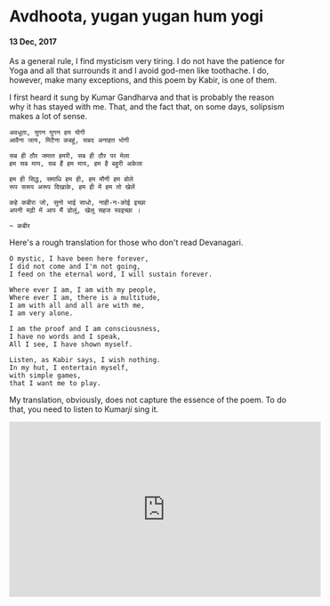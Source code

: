 # Avdhoota, yugan yugan hum yogi

#### 13 Dec, 2017

As a general rule, I find mysticism very tiring. I do not have the patience for Yoga and all that
surrounds it and I avoid god-men like toothache. I do, however, make many exceptions, and this poem
by Kabir, is one of them.

I first heard it sung by Kumar Gandharva and that is probably the reason why it has stayed with
me. That, and the fact that, on some days, solipsism makes a lot of sense.

```
अवधूता, युगन युगन हम योगी
आवैना जाय, मिटैना कबहूं, सबद अनाहत भोगी 

सब ही ठौर जमात हमरी, सब ही ठौर पर मेला
हम सब माय, सब हैं हम माय, हम है बहुरी अकेला 

हम ही सिद्ध, समाधि हम ही, हम मौनी हम बोले
रूप सरूप अरूप दिखाके, हम ही में हम तो खेलें 

कहे कबीरा जो, सुनो भाई साधो, नाही-न-कोई इच्छा
अपनी मढ़ी में आप मैं डोलूं, खेलू सहज स्वइच्छा ।

~ कबीर
```

Here's a rough translation for those who don't read Devanagari.

```
O mystic, I have been here forever,
I did not come and I'm not going,
I feed on the eternal word, I will sustain forever.

Where ever I am, I am with my people,
Where ever I am, there is a multitude,
I am with all and all are with me,
I am very alone.

I am the proof and I am consciousness,
I have no words and I speak,
All I see, I have shown myself.

Listen, as Kabir says, I wish nothing.
In my hut, I entertain myself,
with simple games,
that I want me to play.
```

My translation, obviously, does not capture the essence of the poem. 
To do that, you need to listen to Kumar*ji* sing it.

<p style="text-align:center">
<iframe width="560" height="315" src="https://www.youtube-nocookie.com/embed/Ikyu46f9Ngg?rel=0&amp;controls=0&amp;showinfo=0" frameborder="0" gesture="media" allow="encrypted-media" allowfullscreen></iframe>
</p>

